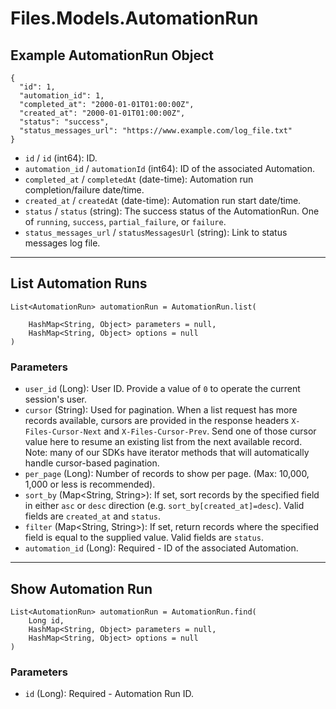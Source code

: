 # Files.Models.AutomationRun

## Example AutomationRun Object

```
{
  "id": 1,
  "automation_id": 1,
  "completed_at": "2000-01-01T01:00:00Z",
  "created_at": "2000-01-01T01:00:00Z",
  "status": "success",
  "status_messages_url": "https://www.example.com/log_file.txt"
}
```

* `id` / `id`  (int64): ID.
* `automation_id` / `automationId`  (int64): ID of the associated Automation.
* `completed_at` / `completedAt`  (date-time): Automation run completion/failure date/time.
* `created_at` / `createdAt`  (date-time): Automation run start date/time.
* `status` / `status`  (string): The success status of the AutomationRun. One of `running`, `success`, `partial_failure`, or `failure`.
* `status_messages_url` / `statusMessagesUrl`  (string): Link to status messages log file.


---

## List Automation Runs

```
List<AutomationRun> automationRun = AutomationRun.list(
    
    HashMap<String, Object> parameters = null,
    HashMap<String, Object> options = null
)
```

### Parameters

* `user_id` (Long): User ID.  Provide a value of `0` to operate the current session's user.
* `cursor` (String): Used for pagination.  When a list request has more records available, cursors are provided in the response headers `X-Files-Cursor-Next` and `X-Files-Cursor-Prev`.  Send one of those cursor value here to resume an existing list from the next available record.  Note: many of our SDKs have iterator methods that will automatically handle cursor-based pagination.
* `per_page` (Long): Number of records to show per page.  (Max: 10,000, 1,000 or less is recommended).
* `sort_by` (Map<String, String>): If set, sort records by the specified field in either `asc` or `desc` direction (e.g. `sort_by[created_at]=desc`). Valid fields are `created_at` and `status`.
* `filter` (Map<String, String>): If set, return records where the specified field is equal to the supplied value. Valid fields are `status`.
* `automation_id` (Long): Required - ID of the associated Automation.


---

## Show Automation Run

```
List<AutomationRun> automationRun = AutomationRun.find(
    Long id, 
    HashMap<String, Object> parameters = null,
    HashMap<String, Object> options = null
)
```

### Parameters

* `id` (Long): Required - Automation Run ID.
